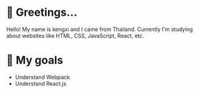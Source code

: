 # :wave: Greetings...
Hello! My name is kengxi and I came from Thailand. Currently I'm studying about websites like HTML, CSS, JavaScript, React, etc.
# :checkered_flag: My goals
- Understand Webpack
- Understand React.js
